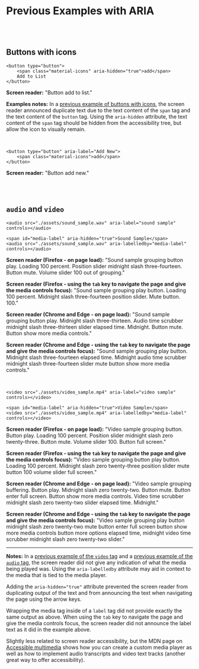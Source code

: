 # Previous Examples with ARIA

<br><br>

## Buttons with icons

    <button type="button">
        <span class="material-icons" aria-hidden="true">add</span>
        Add to List
    </button>
    
**Screen reader:** "Button add to list."

**Examples notes:** In a [previous example of buttons with icons](https://github.com/thatblindgeye/screenreader-outputs/blob/main/nested%20html%20tags/buttons-with-icons.md), the screen reader announced duplicate text due to the text content of the `span` tag and the text content of the `button` tag. Using the `aria-hidden` attribute, the text content of the `span` tag should be hidden from the accessibility tree, but allow the icon to visually remain.

<br>

    <button type="button" aria-label="Add New">
        <span class="material-icons">add</span>
    </button>
    
**Screen reader:** "Button add new."

<br><br>

## `audio` and `video`

    <audio src="./assets/sound_sample.wav" aria-label="sound sample" controls></audio>
    
    <span id="media-label" aria-hidden="true">Sound Sample</span>
    <audio src="./assets/sound_sample.wav" aria-labelledby="media-label" controls></audio>
    
**Screen reader (Firefox - on page load):** "Sound sample grouping button play. Loading 100 percent. Position slider midnight slash three-fourteen. Button mute. Volume slider 100 out of grouping."

**Screen reader (Firefox - using the `tab` key to navigate the page and give the media controls focus):** "Sound sample grouping play button. Loading 100 percent. Midnight slash three-fourteen position slider. Mute button. 100."

**Screen reader (Chrome and Edge - on page load):** "Sound sample grouping button play. Midnight slash three-thirteen. Audio time scrubber midnight slash three-thirteen slider elapsed time. Midnight. Button mute. Button show more media controls."

**Screen reader (Chrome and Edge - using the `tab` key to navigate the page and give the media controls focus):** "Sound sample grouping play button. Midnight slash three-fourteen elapsed time. Midnight audio time scrubber midnight slash three-fourteen slider mute button show more media controls."

<br>

    <video src="./assets/video_sample.mp4" aria-label="video sample" controls></video>

    <span id="media-label" aria-hidden="true">Video Sample</span>
    <video src="./assets/video_sample.mp4" aria-labelledby="media-label" controls></video>
    
**Screen reader (Firefox - on page load):** "Video sample grouping button. Button play. Loading 100 percent. Position slider midnight slash zero twenty-three. Button mute. Volume slider 100. Button full screen."

**Screen reader (Firefox - using the `tab` key to navigate the page and give the media controls focus):** "Video sample grouping button play button. Loading 100 percent. Midnight slash zero twenty-three position slider mute button 100 volume slider full screen."

**Screen reader (Chrome and Edge - on page load):** "Video sample grouping buffering. Button play. Midnight slash zero twenty-two. Button mute. Button enter full screen. Button show more media controls. Video time scrubber midnight slash zero twenty-two slider elapsed time. Midnight."

**Screen reader (Chrome and Edge - using the `tab` key to navigate the page and give the media controls focus):** "Video sample grouping play button midnight slash zero twenty-two mute button enter full screen button show more media controls button more options elapsed time, midnight video time scrubber midnight slash zero twenty-two slider."

<hr>

**Notes:** In a [previous example of the `video` tag](https://github.com/thatblindgeye/screenreader-outputs/blob/main/basic%20html%20tags/video_tags.md) and a [previous example of the `audio` tag](https://github.com/thatblindgeye/screenreader-outputs/blob/main/basic%20html%20tags/audio_tags.md), the screen reader did not give any indication of what the media being played was. Using the `aria-labelledby` attribute may aid in context to the media that is tied to the media player.

Adding the `aria-hidden="true"` attribute prevented the screen reader from duplicating output of the text and from announcing the text when navigating the page using the arrow keys.

Wrapping the media tag inside of a `label` tag did not provide exactly the same output as above. When using the `tab` key to navigate the page and give the media controls focus, the screen reader did not announce the label text as it did in the example above.

Slightly less related to screen reader accessibility, but the MDN page on [Accessible multimedia](https://developer.mozilla.org/en-US/docs/Learn/Accessibility/Multimedia) shows how you can create a custom media player as well as how to implement audio transcripts and video text tracks (another great way to offer accessibility).
